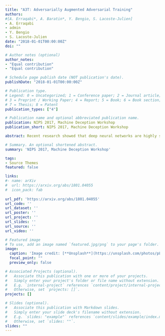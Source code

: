 ```yaml
---
title: "A3T: Adversarially Augmented Adversarial Training"
authors: 
#[A. Erraqabi*, A. Baratin*, Y. Bengio, S. Lacoste-Julien]
- A. Erraqabi
- admin
- Y. Bengio
- S. Lacoste-Julien
date: "2018-01-01T00:00:00Z"
doi: ""

# Author notes (optional)
author_notes:
- "Equal contribution"
- "Equal contribution"

# Schedule page publish date (NOT publication's date).
publishDate: "2018-01-01T00:00:00Z"

# Publication type.
# Legend: 0 = Uncategorized; 1 = Conference paper; 2 = Journal article;
# 3 = Preprint / Working Paper; 4 = Report; 5 = Book; 6 = Book section;
# 7 = Thesis; 8 = Patent
publication_types: ["4"]

# Publication name and optional abbreviated publication name.
publication: NIPS 2017, Machine Deception Workshop 
publication_short: NIPS 2017, Machine Deception Workshop

abstract: Recent research showed that deep neural networks are highly sensitive to so-called adversarial perturbations, which are tiny perturbations of the input data purposely designed to fool a machine learning classifier. Most classification models, including deep learning models, are highly vulnerable to adversarial attacks. In this work, we investigate a procedure to improve adversarial robustness of deep neural networks through enforcing representation invariance. The idea is to train the classifier jointly with a discriminator attached to one of its hidden layer and trained to filter the adversarial noise. We perform preliminary experiments to test the viability of the approach and to compare it to other standard adversarial training methods.

# Summary. An optional shortened abstract.
summary: 'NIPS 2017, Machine Deception Workshop'

tags:
- Source Themes
featured: false

links:
#- name: arXiv
#  url: https://arxiv.org/abs/1801.04055
#  icon_pack: fab
  
url_pdf: 'https://arxiv.org/abs/1801.04055'
url_code: ''
url_dataset: ''
url_poster: ''
url_project: ''
url_slides: ''
url_source: ''
url_video: ''

# Featured image
# To use, add an image named `featured.jpg/png` to your page's folder. 
image:
  caption: 'Image credit: [**Unsplash**](https://unsplash.com/photos/pLCdAaMFLTE)'
  focal_point: ""
  preview_only: false

# Associated Projects (optional).
#   Associate this publication with one or more of your projects.
#   Simply enter your project's folder or file name without extension.
#   E.g. `internal-project` references `content/project/internal-project/index.md`.
#   Otherwise, set `projects: []`.
projects: []

# Slides (optional).
#   Associate this publication with Markdown slides.
#   Simply enter your slide deck's filename without extension.
#   E.g. `slides: "example"` references `content/slides/example/index.md`.
#   Otherwise, set `slides: ""`.
slides: ""
---
```

